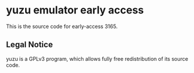 yuzu emulator early access
=============

This is the source code for early-access 3165.

## Legal Notice

yuzu is a GPLv3 program, which allows fully free redistribution of its source code.